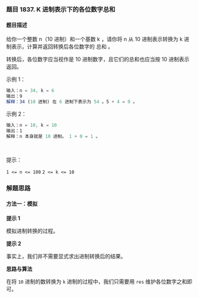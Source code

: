 ### 题目 1837. K 进制表示下的各位数字总和
#### 题目描述
给你一个整数 n（10 进制）和一个基数 k ，请你将 n 从 10 进制表示转换为 k 进制表示，计算并返回转换后各位数字的 总和 。

转换后，各位数字应当视作是 10 进制数字，且它们的总和也应当按 10 进制表示返回。


示例 1：

```js
输入：n = 34, k = 6
输出：9
解释：34 (10 进制) 在 6 进制下表示为 54 。5 + 4 = 9 。
```
示例 2：
```js
输入：n = 10, k = 10
输出：1
解释：n 本身就是 10 进制。 1 + 0 = 1 。
```
 

提示：

`1 <= n <= 100`
`2 <= k <= 10`
### 解题思路
#### 方法一：模拟
**提示 1**

模拟进制转换的过程。

**提示 2**

事实上，我们并不需要显式求出进制转换后的结果。

**思路与算法**

在将 `10` 进制的数转换为 `k` 进制的过程中，我们只需要用 `res` 维护各位数字之和即可。
